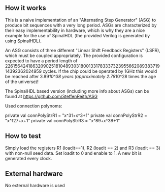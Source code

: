 <!---

This file is used to generate your project datasheet. Please fill in the information below and delete any unused
sections.

You can also include images in this folder and reference them in the markdown. Each image must be less than
512 kb in size, and the combined size of all images must be less than 1 MB.
-->

## How it works

This is a naive implementation of an "Alternating Step Generator" (ASG) to produce bit sequences with a very long period. ASGs are characterized by their easy implementability in hardware, which is why they are a nice example for the use of SpinalHDL (the provided Verilog is generated by using SpinalHDL).

An ASG consists of three different "Linear Shift Feedback Registers" (LSFR), which must be coupled appropriately. The provided configuration is expected to have 
a period length of 226156424186320902518104893031800133178333732395566208938371914392362024959 cycles. If the chip could be operated by 1GHz this would be reached
after 3.89*10^38 years (approximately 2.78*10^28 times the age of the universe)! 

The SpinalHDL based version (including more info about ASGs) can be found at https://github.com/SteffenReith/ASG

Used connection polynoms:

  private val connPolyStrR1 = "x^31+x^3+1"
  private val connPolyStrR2 = "x^127+x+1"
  private val connPolyStrR3 = "x^89+x^38+1"

## How to test

Simply load the registers R1 (loadit==1), R2 (loadit == 2) and R3 (loadit == 3) with non-null seed data. Set loadit to 0 and enable to 1. A new bit is generated 
every clock. 

## External hardware

No external hardware is used
